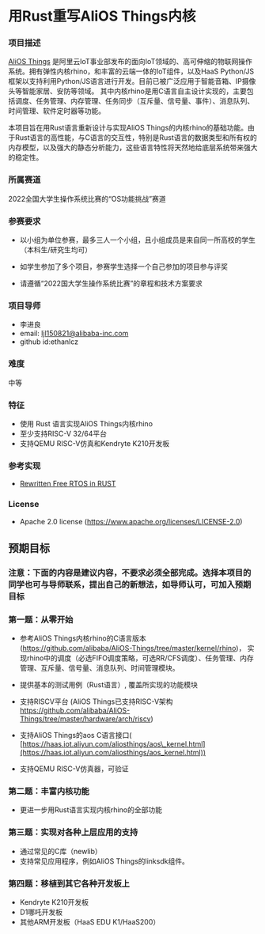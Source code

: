 # 用Rust重写AliOS Things内核

### 项目描述

[AliOS Things](https://github.com/alibaba/AliOS-Things/) 是阿里云IoT事业部发布的面向IoT领域的、高可伸缩的物联网操作系统。拥有弹性内核rhino，和丰富的云端一体的IoT组件，以及HaaS Python/JS框架以支持利用Python/JS语言进行开发。目前已被广泛应用于智能音箱、IP摄像头等智能家居、安防等领域。 其中内核rhino是用C语言自主设计实现的，主要包括调度、任务管理、内存管理、任务同步（互斥量、信号量、事件）、消息队列、时间管理、软件定时器等功能。

本项目旨在用Rust语言重新设计与实现AliOS Things的内核rhino的基础功能。由于Rust语言的高性能，与C语言的交互性，特别是Rust语言的数据类型和所有权的内存模型，以及强大的静态分析能力，这些语言特性将天然地给底层系统带来强大的稳定性。

### 所属赛道

2022全国大学生操作系统比赛的“OS功能挑战”赛道

### 参赛要求

* 以小组为单位参赛，最多三人一个小组，且小组成员是来自同一所高校的学生（本科生/研究生均可）
* 如学生参加了多个项目，参赛学生选择一个自己参加的项目参与评奖

* 请遵循“2022国大学生操作系统比赛”的章程和技术方案要求

### 项目导师

* 李进良
* email: ljl150821@alibaba-inc.com
* github id:ethanlcz

### 难度

中等 

### 特征

* 使用 Rust 语言实现AliOS Things内核rhino
* 至少支持RISC-V 32/64平台
* 支持QEMU RISC-V仿真和Kendryte K210开发板

### 参考实现

* [Rewritten Free RTOS in RUST](https://github.com/OSH-2019/x-rust-freertos)

### License

* Apache 2.0 license (<https://www.apache.org/licenses/LICENSE-2.0>)

## 预期目标

### 注意：下面的内容是建议内容，不要求必须全部完成。选择本项目的同学也可与导师联系，提出自己的新想法，如导师认可，可加入预期目标

### 第一题：从零开始

* 参考AliOS Things内核rhino的C语言版本(<https://github.com/alibaba/AliOS-Things/tree/master/kernel/rhino>)， 实现rhino中的调度（必选FIFO调度策略，可选RR/CFS调度）、任务管理、内存管理、互斥量、信号量、消息队列、时间管理模块。
* 提供基本的测试用例（Rust语言）, 覆盖所实现的功能模块

* 支持RISCV平台 (AliOS Things已支持RISC-V架构 <https://github.com/alibaba/AliOS-Things/tree/master/hardware/arch/riscv>)
* 支持AliOS Things的aos C语言接口( [https://haas.iot.aliyun.com/aliosthings/aos\_kernel.html](https://haas.iot.aliyun.com/aliosthings/aos_kernel.html))

* 支持QEMU RISC-V仿真器，可验证

### 第二题：丰富内核功能

* 更进一步用Rust语言实现内核rhino的全部功能

### 第三题：实现对各种上层应用的支持

* 通过常见的C库（newlib）
* 支持常见应用程序，例如AliOS Things的linksdk组件。

### 第四题：移植到其它各种开发板上

* Kendryte K210开发板
* D1哪吒开发板
* 其他ARM开发板（HaaS EDU K1/HaaS200）
